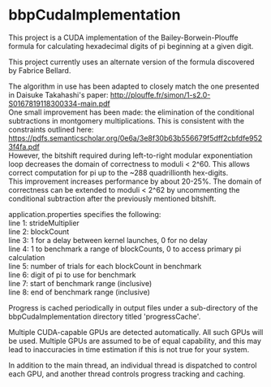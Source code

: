 # bbpCudaImplementation
This project is a CUDA implementation of the Bailey-Borwein-Plouffe formula for calculating hexadecimal digits of pi beginning at a given digit.

This project currently uses an alternate version of the formula discovered by Fabrice Bellard.

The algorithm in use has been adapted to closely match the one presented in Daisuke Takahashi's paper: http://plouffe.fr/simon/1-s2.0-S0167819118300334-main.pdf  
One small improvement has been made: the elimination of the conditional subtractions in montgomery multiplications. This is consistent with the constraints outlined here: https://pdfs.semanticscholar.org/0e6a/3e8f30b63b556679f5dff2cbfdfe9523f4fa.pdf  
However, the bitshift required during left-to-right modular exponentiation loop decreases the domain of correctness to moduli < 2^60. This allows correct computation for pi up to the ~288 quadrillionth hex-digits.  
This improvement increases performance by about 20-25%. The domain of correctness can be extended to moduli < 2^62 by uncommenting the conditional subtraction after the previously mentioned bitshift.

application.properties specifies the following:  
line 1: strideMultiplier  
line 2: blockCount  
line 3: 1 for a delay between kernel launches, 0 for no delay  
line 4: 1 to benchmark a range of blockCounts, 0 to access primary pi calculation  
line 5: number of trials for each blockCount in benchmark  
line 6: digit of pi to use for benchmark  
line 7: start of benchmark range (inclusive)  
line 8: end of benchmark range (inclusive)

Progress is cached periodically in output files under a sub-directory of the bbpCudaImplementation directory titled 'progressCache'.

Multiple CUDA-capable GPUs are detected automatically. All such GPUs will be used. Multiple GPUs are assumed to be of equal capability, and this may lead to inaccuracies in time estimation if this is not true for your system.

In addition to the main thread, an individual thread is dispatched to control each GPU, and another thread controls progress tracking and caching.